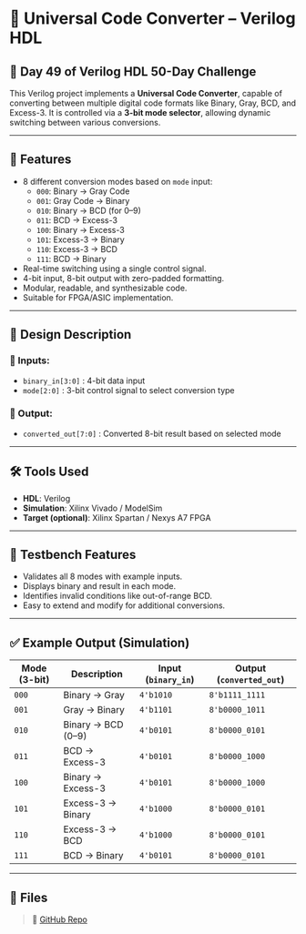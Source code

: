 # 🔢 Universal Code Converter – Verilog HDL

## 📅 Day 49 of Verilog HDL 50-Day Challenge  
This Verilog project implements a **Universal Code Converter**, capable of converting between multiple digital code formats like Binary, Gray, BCD, and Excess-3. It is controlled via a **3-bit mode selector**, allowing dynamic switching between various conversions.

---

## 🚀 Features
- 8 different conversion modes based on `mode` input:
  - `000`: Binary → Gray Code
  - `001`: Gray Code → Binary
  - `010`: Binary → BCD (for 0–9)
  - `011`: BCD → Excess-3
  - `100`: Binary → Excess-3
  - `101`: Excess-3 → Binary
  - `110`: Excess-3 → BCD
  - `111`: BCD → Binary
- Real-time switching using a single control signal.
- 4-bit input, 8-bit output with zero-padded formatting.
- Modular, readable, and synthesizable code.
- Suitable for FPGA/ASIC implementation.

---

## 🧠 Design Description

### 🧩 Inputs:
- `binary_in[3:0]` : 4-bit data input
- `mode[2:0]` : 3-bit control signal to select conversion type

### 🎯 Output:
- `converted_out[7:0]` : Converted 8-bit result based on selected mode

---

## 🛠 Tools Used
- **HDL**: Verilog
- **Simulation**: Xilinx Vivado / ModelSim
- **Target (optional)**: Xilinx Spartan / Nexys A7 FPGA

---

## 🧪 Testbench Features
- Validates all 8 modes with example inputs.
- Displays binary and result in each mode.
- Identifies invalid conditions like out-of-range BCD.
- Easy to extend and modify for additional conversions.

---

## ✅ Example Output (Simulation)

| Mode (3-bit) | Description             | Input (`binary_in`) | Output (`converted_out`) |
|--------------|--------------------------|----------------------|---------------------------|
| `000`        | Binary → Gray            | `4'b1010`            | `8'b1111_1111`            |
| `001`        | Gray → Binary            | `4'b1101`            | `8'b0000_1011`            |
| `010`        | Binary → BCD (0–9)       | `4'b0101`            | `8'b0000_0101`            |
| `011`        | BCD → Excess-3           | `4'b0101`            | `8'b0000_1000`            |
| `100`        | Binary → Excess-3        | `4'b0101`            | `8'b0000_1000`            |
| `101`        | Excess-3 → Binary        | `4'b1000`            | `8'b0000_0101`            |
| `110`        | Excess-3 → BCD           | `4'b1000`            | `8'b0000_0101`            |
| `111`        | BCD → Binary             | `4'b0101`            | `8'b0000_0101`            |

---

## 📂 Files

> 🔗 [GitHub Repo](https://github.com/dedeep-vlsi-fe-engg/verilog-50day-challenge.git)
